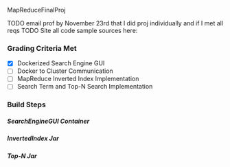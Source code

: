 MapReduceFinalProj

TODO email prof by November 23rd that I did proj individually and if I met all reqs
TODO Site all code sample sources here:

### Grading Criteria Met

- [x] Dockerized Search Engine GUI
- [ ] Docker to Cluster Communication
- [ ] MapReduce Inverted Index Implementation
- [ ] Search Term and Top-N Search Implementation

### Build Steps

##### SearchEngineGUI Container

##### InvertedIndex Jar

##### Top-N Jar